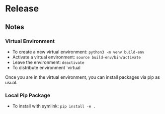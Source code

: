 # Release
## Notes
### Virtual Environment
* To create a new virtual environment: `python3 -m venv build-env`
* Activate a virtual environment: `source build-env/bin/activate`
* Leave the environment: `deactivate`
* To distribute environment `virtual

Once you are in the virtual environment, you can install packages via pip as usual.

### Local Pip Package
* To install with symlink: `pip install -e .`

